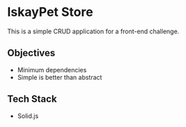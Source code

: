 # IskayPet Store

This is a simple CRUD application for a front-end challenge.

## Objectives
- Minimum dependencies
- Simple is better than abstract

## Tech Stack
- Solid.js

